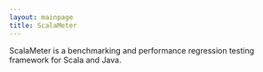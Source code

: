 ```yaml
---
layout: mainpage
title: ScalaMeter
---
```



ScalaMeter is a benchmarking and performance regression testing
framework for Scala and Java.

